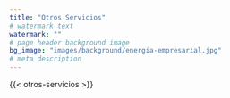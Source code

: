 ```yaml
---
title: "Otros Servicios"
# watermark text
watermark: ""
# page header background image
bg_image: "images/background/energia-empresarial.jpg"
# meta description
---
```


{{< otros-servicios >}}